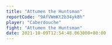```yaml
---
title: "Attumen the Huntsman"
reportCode: "9AfVWmKt2b34yk8h"
player: "Caberdouche"
fight: "Attumen the Huntsman"
date: 2021-10-09T12:54:48.063000+00:00
---
```

